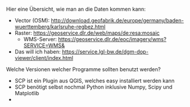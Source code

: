 Hier eine Übersicht, wie man an die Daten kommen kann:

- Vector (OSM): http://download.geofabrik.de/europe/germany/baden-wuerttemberg/karlsruhe-regbez.html
- Raster: https://geoservice.dlr.de/web/maps/de:resa:mosaic
  - WMS-Server: https://geoservice.dlr.de/eoc/imagery/wms?SERVICE=WMS&
- Das will ich haben: https://service.lgl-bw.de/dgm-dop-viewer/client/index.html

Welche Versionen welcher Programme sollten benutzt werden?
- SCP ist ein Plugin aus QGIS, welches easy installiert werden kann
 - SCP benötigt selbst nochmal Python inklusive Numpy, Scipy und Matplotlib
 - 
